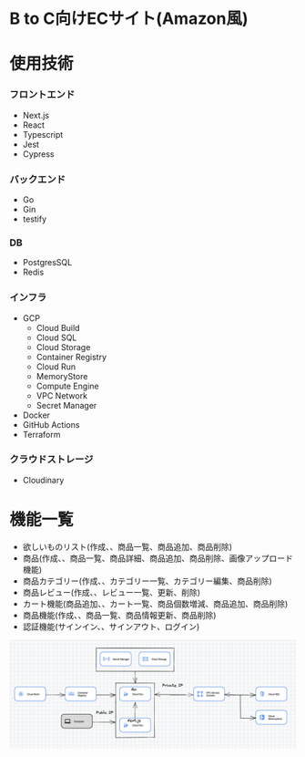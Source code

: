 # B to C向けECサイト(Amazon風)


# 使用技術

### フロントエンド
-   Next.js
-   React
- Typescript
-   Jest
-   Cypress

### バックエンド
-   Go
-   Gin
-   testify



### DB
-   PostgresSQL
-   Redis

### インフラ
-   GCP
    -  Cloud Build
    -   Cloud SQL
    -  Cloud Storage
    - Container Registry
    -   Cloud Run
    -   MemoryStore
    -   Compute Engine
    -   VPC Network
    -   Secret Manager
-   Docker
-   GitHub Actions
-   Terraform

### クラウドストレージ
-   Cloudinary





# 機能一覧
-   欲しいものリスト(作成、、商品一覧、商品追加、商品削除)
-   商品(作成、、商品一覧、商品詳細、商品追加、商品削除、画像アップロード機能)
-   商品カテゴリー(作成、、カテゴリー一覧、カテゴリー編集、商品削除)
-   商品レビュー(作成、、レビュー一覧、更新、削除)
-   カート機能(商品追加、、カート一覧、商品個数増減、商品追加、商品削除)
-   商品機能(作成、、商品一覧、商品情報更新、商品削除)
-   認証機能(サインイン、、サインアウト、ログイン)


![インフラ構成図](/infra.png)
